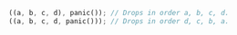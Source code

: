 <!-- idea by orlp -->

```rust
((a, b, c, d), panic()); // Drops in order a, b, c, d.
((a, b, c, d, panic())); // Drops in order d, c, b, a.
```